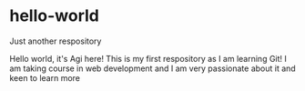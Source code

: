 # hello-world
Just another respository

Hello world, it's Agi here! 
This is my first respository as I am learning Git! 
I am taking course in web development and I am very passionate about it and keen to learn more 
